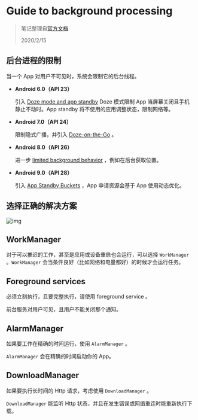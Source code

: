# Guide to background processing

> 笔记整理自[官方文档](https://developer.android.com/guide/background)
>
> 2020/2/15

## 后台进程的限制

当一个 App 对用户不可见时，系统会限制它的后台线程。

* **Android 6.0（API 23）**

    引入  [Doze mode and app standby](https://developer.android.com/training/monitoring-device-state/doze-standby)  Doze 模式限制 App 当屏幕关闭且手机静止不动时。App standby 将不使用的应用调整状态，限制网络等。

* **Android 7.0（API 24）**

    限制隐式广播，并引入 [Doze-on-the-Go](https://developer.android.com/about/versions/nougat/android-7.0#doze_on_the_go) 。

* **Android 8.0（API 26）**

    进一步 [limited background behavior](https://developer.android.com/about/versions/oreo/background) ，例如在后台获取位置。

* **Android 9.0（API 28）**

    引入  [App Standby Buckets](https://developer.android.com/topic/performance/appstandby) ，App 申请资源会基于 App 使用动态优化。



## 选择正确的解决方案

![img](https://developer.android.com/images/guide/background/bg-job-choose.svg)



## WorkManager

对于可以推迟的工作，甚至是应用或设备重启也会运行，可以选择 `WorkManager` 。`WorkManager` 会当条件良好（比如网络和电量都好）的时候才会运行任务。



## Foreground services

必须立刻执行，且要完整执行，请使用 foreground service 。

前台服务对用户可见，且用户不能关闭那个通知。



## AlarmManager

如果要工作在精确的时间运行，使用 `AlarmManager` 。

`AlarmManager` 会在精确的时间启动你的 App。



## DownloadManager

如果要执行长时间的 Http 请求，考虑使用 `DownloadManager` 。

`DownloadManager` 能监听 Http 状态，并且在发生错误或网络重连时能重新执行下载。